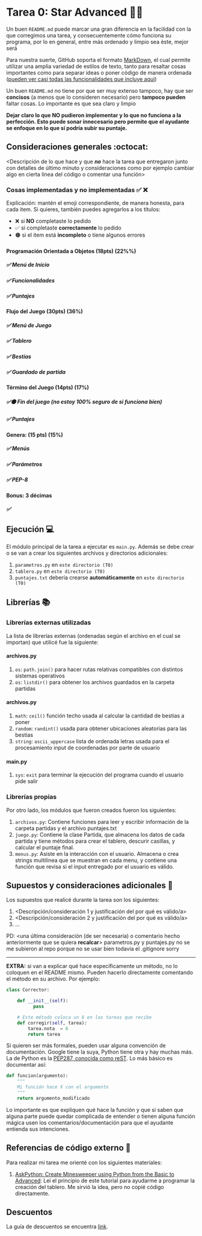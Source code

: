 # Tarea 0: Star Advanced 🚀🌌


Un buen ```README.md``` puede marcar una gran diferencia en la facilidad con la que corregimos una tarea, y consecuentemente cómo funciona su programa, por lo en general, entre más ordenado y limpio sea éste, mejor será 

Para nuestra suerte, GitHub soporta el formato [MarkDown](https://es.wikipedia.org/wiki/Markdown), el cual permite utilizar una amplia variedad de estilos de texto, tanto para resaltar cosas importantes como para separar ideas o poner código de manera ordenada ([pueden ver casi todas las funcionalidades que incluye aquí](https://github.com/adam-p/markdown-here/wiki/Markdown-Cheatsheet))

Un buen ```README.md``` no tiene por que ser muy extenso tampoco, hay que ser **concisos** (a menos que lo consideren necesario) pero **tampoco pueden** faltar cosas. Lo importante es que sea claro y limpio 

**Dejar claro lo que NO pudieron implementar y lo que no funciona a la perfección. Esto puede sonar innecesario pero permite que el ayudante se enfoque en lo que sí podría subir su puntaje.**

## Consideraciones generales :octocat:

<Descripción de lo que hace y que **_no_** hace la tarea que entregaron junto
con detalles de último minuto y consideraciones como por ejemplo cambiar algo
en cierta línea del código o comentar una función>

### Cosas implementadas y no implementadas :white_check_mark: :x:

Explicación: mantén el emoji correspondiente, de manera honesta, para cada item. Si quieres, también puedes agregarlos a los títulos:
- ❌ si **NO** completaste lo pedido
- ✅ si completaste **correctamente** lo pedido
- 🟠 si el item está **incompleto** o tiene algunos errores
#### Programación Orientada a Objetos (18pts) (22%%)
##### ✅ Menú de Inicio
##### ✅ Funcionalidades		
##### ✅ Puntajes
#### Flujo del Juego (30pts) (36%) 
##### ✅ Menú de Juego
##### ✅ Tablero		
##### ✅ Bestias	
##### ✅ Guardado de partida		
#### Término del Juego (14pts) (17%)
##### ✅🟠 Fin del juego	(no estoy 100% seguro de si funciona bien)
##### ✅ Puntajes	
#### Genera: (15 pts) (15%)
##### ✅ Menús
##### ✅ Parámetros
##### ✅ PEP-8
#### Bonus: 3 décimas
##### ✅ 
## Ejecución :computer:
El módulo principal de la tarea a ejecutar es  ```main.py```. Además se debe crear o se van a crear los siguientes archivos y directorios adicionales:
1. ```parametros.py``` en ```este directorio (T0)```
2. ```tablero.py``` en ```este directorio (T0)```
3. ```puntajes.txt``` debería crearse **automáticamente** en ```este directorio (T0)```


## Librerías :books:
### Librerías externas utilizadas
La lista de librerías externas (ordenadas según el archivo en el cual se importan) que utilicé fue la siguiente:

#### archivos.py
1. ```os```: ```path.join()``` para hacer rutas relativas compatibles con distintos sistemas operativos
2. ```os```: ```listdir()``` para obtener los archivos guardados en la carpeta partidas

#### archivos.py
1. ```math```: ```ceil()``` función techo usada al calcular la cantidad de bestias a poner
2. ```random```: ```randint()``` usada para obtener ubicaciones aleatorias para las bestias
3. ```string```: ```ascii_uppercase``` lista de ordenada letras usada para el procesamiento input de coordenadas por parte de usuario

#### main.py
1. ```sys```: ```exit``` para terminar la ejecución del programa cuando el usuario pide salir


### Librerías propias
Por otro lado, los módulos que fueron creados fueron los siguientes:

1. ```archivos.py```: Contiene funciones para leer y escribir información de la carpeta partidas y el archivo puntajes.txt
2. ```juego.py```: Contiene la clase Partida, que almacena los datos de cada partida y tiene métodos para crear el tablero, descurir casillas, y calcular el puntaje final.
3. ```menus.py```: Asiste en la interacción con el usuario. Almacena o crea strings multilinea que se muestran en cada menu, y contiene una función que revisa si el input entregado por el usuario es válido.



## Supuestos y consideraciones adicionales :thinking:
Los supuestos que realicé durante la tarea son los siguientes:

1. <Descripción/consideración 1 y justificación del por qué es válido/a> 
2. <Descripción/consideración 2 y justificación del por qué es válido/a>
3. ...

PD: <una última consideración (de ser necesaria) o comentario hecho anteriormente que se quiera **recalcar**>
parametros.py y puntajes.py no se me subieron al repo porque no se usar bien todavia el .gitignore sorry

-------



**EXTRA:** si van a explicar qué hace específicamente un método, no lo coloquen en el README mismo. Pueden hacerlo directamente comentando el método en su archivo. Por ejemplo:

```python
class Corrector:

    def __init__(self):
          pass

    # Este método coloca un 6 en las tareas que recibe
    def corregir(self, tarea):
        tarea.nota  = 6
        return tarea
```

Si quieren ser más formales, pueden usar alguna convención de documentación. Google tiene la suya, Python tiene otra y hay muchas más. La de Python es la [PEP287, conocida como reST](https://www.python.org/dev/peps/pep-0287/). Lo más básico es documentar así:

```python
def funcion(argumento):
    """
    Mi función hace X con el argumento
    """
    return argumento_modificado
```
Lo importante es que expliquen qué hace la función y que si saben que alguna parte puede quedar complicada de entender o tienen alguna función mágica usen los comentarios/documentación para que el ayudante entienda sus intenciones.

## Referencias de código externo :book:

Para realizar mi tarea me orienté con los siguientes materiales:
1. [AskPython: Create Minesweeper using Python from the Basic to Advanced](https://www.askpython.com/python/examples/create-minesweeper-using-python): Leí el principio de este tutorial para ayudarme a programar la creación del tablero. Me sirvió la idea, pero no copié código directamente.


## Descuentos
La guía de descuentos se encuentra [link](https://github.com/IIC2233/Syllabus/blob/master/Tareas/Descuentos.md).
